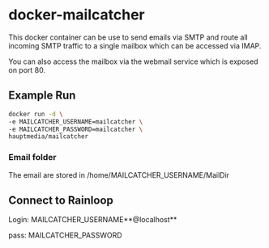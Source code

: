 # docker-mailcatcher

This docker container can be use to send emails via SMTP and route all incoming SMTP traffic to a single mailbox which can be accessed via IMAP.

You can also access the mailbox via the webmail service which is exposed on port 80.

## Example Run

```bash
docker run -d \
-e MAILCATCHER_USERNAME=mailcatcher \
-e MAILCATCHER_PASSWORD=mailcatcher \
hauptmedia/mailcatcher
```

### Email folder
The email are stored in /home/MAILCATCHER_USERNAME/MailDir

## Connect to Rainloop

Login: MAILCATCHER_USERNAME**@localhost**

pass:  MAILCATCHER_PASSWORD
